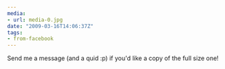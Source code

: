 ```yaml
---
media:
- url: media-0.jpg
date: "2009-03-16T14:06:37Z"
tags:
- from-facebook
---
```

Send me a message (and a quid :p) if you'd like a copy of the full size one!
